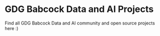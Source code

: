 # GDG Babcock Data and AI Projects

Find all GDG Babcock Data and AI community and open source projects here :)

